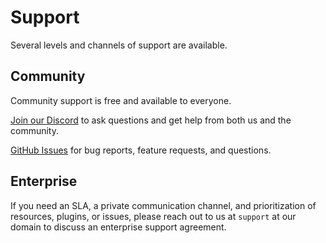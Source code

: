# Support

Several levels and channels of support are available.

## Community

Community support is free and available to everyone.

[Join our Discord](https://discord.gg/8qZ7Y4Z) to ask questions and get help from both us and the community.

[GitHub Issues](https://github.com/cloudquery/cloudquery/issues) for bug reports, feature requests, and questions.

## Enterprise

If you need an SLA, a private communication channel, and prioritization of resources, plugins, or issues, please reach out to us at `support` at our domain to discuss an enterprise support agreement.

